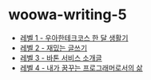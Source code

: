 # woowa-writing-5

- [레벨 1 - 우아한테크코스 한 달 생활기](level1.md)
- [레벨 2 - 재밌는 글쓰기](level2.md)
- [레벨 3 - 바톤 서비스 소개글](level3.md)
- [레벨 4 - 내가 꿈꾸는 프로그래머로서의 삶](level4.md)
